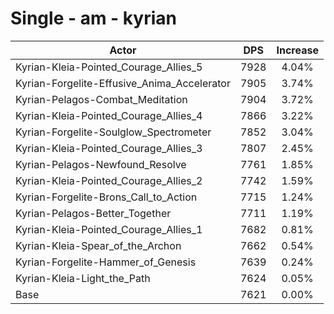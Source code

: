 # Single - am - kyrian
| Actor | DPS | Increase |
|---|:---:|:---:|
|Kyrian-Kleia-Pointed_Courage_Allies_5|7928|4.04%|
|Kyrian-Forgelite-Effusive_Anima_Accelerator|7905|3.74%|
|Kyrian-Pelagos-Combat_Meditation|7904|3.72%|
|Kyrian-Kleia-Pointed_Courage_Allies_4|7866|3.22%|
|Kyrian-Forgelite-Soulglow_Spectrometer|7852|3.04%|
|Kyrian-Kleia-Pointed_Courage_Allies_3|7807|2.45%|
|Kyrian-Pelagos-Newfound_Resolve|7761|1.85%|
|Kyrian-Kleia-Pointed_Courage_Allies_2|7742|1.59%|
|Kyrian-Forgelite-Brons_Call_to_Action|7715|1.24%|
|Kyrian-Pelagos-Better_Together|7711|1.19%|
|Kyrian-Kleia-Pointed_Courage_Allies_1|7682|0.81%|
|Kyrian-Kleia-Spear_of_the_Archon|7662|0.54%|
|Kyrian-Forgelite-Hammer_of_Genesis|7639|0.24%|
|Kyrian-Kleia-Light_the_Path|7624|0.05%|
|Base|7621|0.00%|
